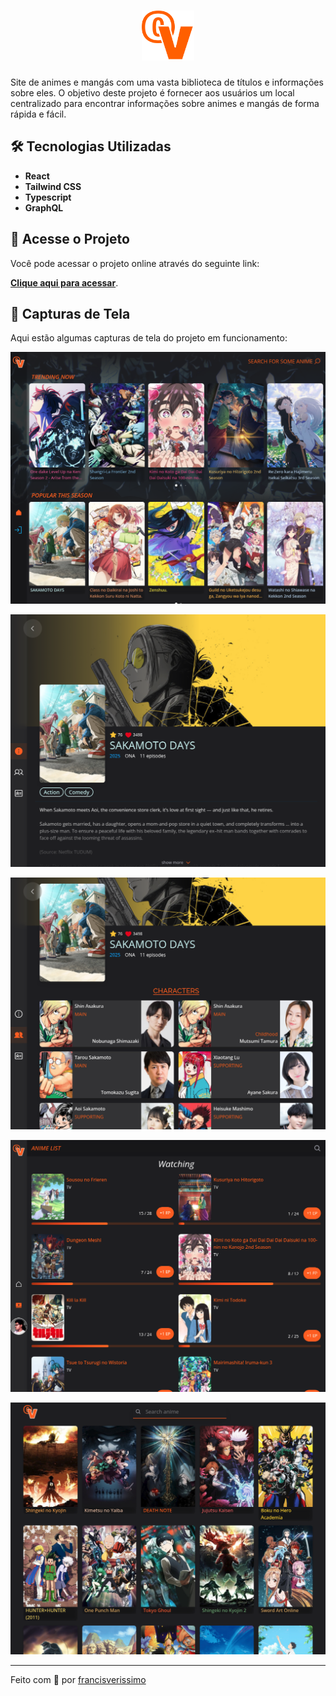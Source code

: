 <h1 align="center">
  <img alt="otakuVERISSIMO" height="80" title="otakuVERISSIMO logo" src=".github/logo.svg" />
</h1>

Site de animes e mangás com uma vasta biblioteca de títulos e informações sobre eles. O objetivo deste projeto é fornecer aos usuários um local centralizado para encontrar informações sobre animes e mangás de forma rápida e fácil.

<!-- ## ⚙️ Funcionalidades
- **Cadastro e exclusão de jobs**: Adicione ou remova facilmente seus projetos.
- **Estimativa de custo**: Obtenha uma previsão de quanto cada job pode custar.
- **Cálculo do valor da hora**: Calcule automaticamente o seu valor de hora de trabalho com base nos seus dados. -->

## 🛠 Tecnologias Utilizadas

- **React**
- **Tailwind CSS**
- **Typescript**
- **GraphQL**

## 🚀 Acesse o Projeto
Você pode acessar o projeto online através do seguinte link:

[**Clique aqui para acessar**](https://otakuverissimo.vercel.app/).

## 📸 Capturas de Tela
Aqui estão algumas capturas de tela do projeto em funcionamento:

![página inicial](.github/print-1.png)

![página de anime um anime, overview](.github/print-2.png)

![página de anime um anime, personagens](.github/print-3.png)

![lista do usuário logado](.github/print-4.png)

![página de pesquisa](.github/print-5.png)

---

Feito com 💙 por [francisverissimo](https://francissportfolio.vercel.app/)